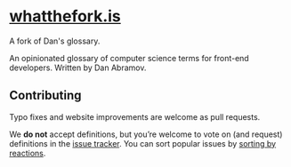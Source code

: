 # [whatthefork.is](https://whatthefork.is/)
A fork of Dan's glossary.

An opinionated glossary of computer science terms for front-end developers. Written by Dan Abramov.

## Contributing

Typo fixes and website improvements are welcome as pull requests.

We **do not** accept definitions, but you’re welcome to vote on (and request) definitions in the [issue tracker](https://github.com/gaearon/whatthefuck.is/issues). You can sort popular issues by [sorting by reactions](https://github.com/gaearon/whatthefuck.is/issues?page=1&q=is%3Aissue+is%3Aopen+sort%3Areactions-%2B1-desc).

